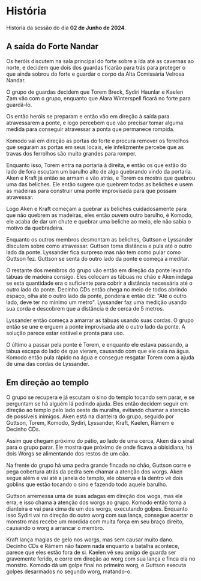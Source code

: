 # História

Historia da sessão do dia **02 de Junho de 2024**.

## A saída do Forte Nandar

Os heróis discutem na sala principal do forte sobre a ída até as cavernas ao norte, e decidem que dois dos guardas ficarão para trás para proteger o que ainda sobrou do forte e guardar o corpo da Alta Comissária Velrosa Nandar.

O grupo de guardas decidem que Torem Breck, Sydiri Haunlar e Kaelen Zam vão com o grupo, enquanto que Alara Winterspell ficará no forte para guardá-lo.

Os então heróis se preparam e então vão em direção à saída para atravessarem a ponte, e logo percebem que vão precisar tomar alguma medida para conseguir atravessar a ponta que permanece rompida.

Komodo vai em direção as portas do forte e procura remover os ferrolhos que seguram as portas em seus locais, ele infelizmente percebe que as travas dos ferrolhos são muito grandes para romper.

Enquanto isso, Torem entra na portaria à direita, e então os que estão do lado de fora escutam um barulho alto de algo quebrando vindo da portaria. Aken e Kraft já então se armam e vão atrás, e Torem os mostra que quebrou uma das beliches. Ele então sugere que quebrem todas as beliches e usem as madeiras para construir uma ponte improvisada para que possam atravessar.

Logo Aken e Kraft começam a quebrar as beliches cuidadosamente para que não quebrem as madeiras, eles então ouvem outro barulho, é Komodo, ele acaba de dar um chute e quebrar uma beliche ao meio, ele não sabia o motivo da quebradeira.

Enquanto os outros membros desmontam as beliches, Guttson e Lyssander discutem sobre como atravessar. Guttson toma distância e pula até o outro lado da ponte. Lyssander fica surpreso mas não tem como pular como Guttson fez. Guttson se senta do outro lado da ponte e começa a meditar.

O restante dos membros do grupo vão então em direção da ponte levando tábuas de madeira consigo. Eles colocam as tábuas no chão e Aken indaga se esta quantidade era o suficiente para cobrir a distância necessária até o outro lado da ponte. Decinho CDs então chega no meio de todos abrindo espaço, olha até o outro lado da ponte, pondera e então diz: "Até o outro lado, deve ter no mínimo um metro". Lyssander faz uma medição usando sua corda e descobrem que a distância é de cerca de 5 metros.

Lyssander então começa a amarrar as tábuas usando suas cordas. O grupo então se une e erguem a ponte improvisada até o outro lado da ponte. A solução parece estar estável e pronta para uso.

O último a passar pela ponte é Torem, e enquanto ele estava passando, a tábua escapa do lado de que vieram, causando com que ele caia na água. Komodo então pula rápido na água e consegue resgatar Torem com a ajuda de uma das cordas de Lyssander.

## Em direção ao templo

O grupo se recupera e já escutam o sino do templo tocando sem parar, e se perguntam se há alguém lá pedindo ajuda. Eles então decidem seguir em direção ao templo pelo lado oeste da muralha, evitando chamar a atenção de possíveis inimigos. Aken está na dianteira do grupo, seguido por Guttson, Torem, Komodo, Sydiri, Lyssander, Kraft, Kaelen, Rámem e Decinho CDs.

Assim que chegam próximo do pátio, ao lado de uma cerca, Aken dá o sinal para o grupo parar. Ele mostra que próximo de onde ficava a obisidiana, há dois Worgs se alimentando dos restos de um cão.

Na frente do grupo há uma pedra grande fincada no chão, Guttson corre e pega cobertura atrás da pedra sem chamar a atenção dos worgs. Aken segue além e vai até a janela do templo, ele observa e lá dentro vê dois goblins que estão tocando o sino e fazendo todo aquele barulho.

Guttson arremessa uma de suas adagas em direção dos wogs, mas ele erra, e isso chama a atenção dos worgs ao grupo. Komodo então toma a dianteira e vai para cima de um dos worgs, executando golpes. Enquanto isso Sydiri vai na direção do outro worg com sua lança, consegue acertar o monstro mas recebe um mordida com muita força em seu braço direito, causando o worg a arrancar o membro.

Kraft lança magias de gelo nos worgs, mas sem causar muito dano. Decinho CDs e Rámem não fazem nada enquanto a batalha acontece, parece que eles estão fora de si. Kaelen vê seu amigo de guarda ser gravemente ferido, e corre em direção ao worg com sua lança e finca ela no monstro. Komodo dá um golpe final no primeiro worg, e Guttson executa golpes desarmados no segundo worg, matando-o.
